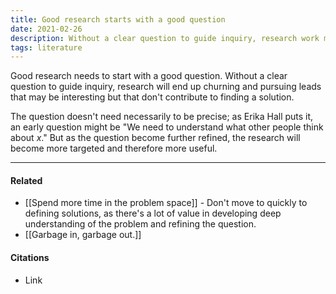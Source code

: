 ```yaml
---
title: Good research starts with a good question
date: 2021-02-26
description: Without a clear question to guide inquiry, research work may not contribute to an appropriate solution.
tags: literature
---
```


Good research needs to start with a good question. Without a clear question to guide inquiry, research will end up churning and pursuing leads that may be interesting but that don't contribute to finding a solution. 

The question doesn't need necessarily to be precise; as Erika Hall puts it, an early question might be "We need to understand what other people think about *x*." But as the question become further refined, the research will become more targeted and therefore more useful. 

---
#### Related
- [[Spend more time in the problem space]] - Don't move to quickly to defining solutions, as there's a lot of value in developing deep understanding of the problem and refining the question. 
- [[Garbage in, garbage out.]]

#### Citations
- Link